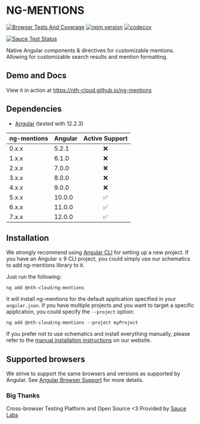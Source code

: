 # NG-MENTIONS

[![Browser Tests And Coverage](https://github.com/nth-cloud/ng-mentions/actions/workflows/browser-tests.yml/badge.svg)](https://github.com/nth-cloud/ng-mentions/actions/workflows/browser-tests.yml)
[![npm version](https://badge.fury.io/js/%40nth-cloud%2Fng-mentions.svg)](https://badge.fury.io/js/%40nth-cloud%2Fng-mentions)
[![codecov](https://codecov.io/gh/nth-cloud/ng-mentions/branch/master/graph/badge.svg)](https://codecov.io/gh/nth-cloud/ng-mentions)

[![Sauce Test Status](https://saucelabs.com/browser-matrix/ng-mentions.svg)](https://saucelabs.com/u/ng-mentions)

Native Angular components & directives for customizable mentions. Allowing for customizable search results and mention formatting.

## Demo and Docs

View it in action at https://nth-cloud.github.io/ng-mentions

## Dependencies
* [Angular](https://angular.io) (tested with 12.2.3)

| ng-mentions | Angular | Active Support |
| ----------- | ------- |:---------:|
| 0.x.x       | 5.2.1   | :x: |
| 1.x.x       | 6.1.0   | :x: |
| 2.x.x       | 7.0.0   | :x: |
| 3.x.x       | 8.0.0   | :x: |
| 4.x.x       | 9.0.0   | :x: |
| 5.x.x       | 10.0.0  | :white_check_mark: |
| 6.x.x       | 11.0.0  | :white_check_mark: |
| 7.x.x       | 12.0.0  | :white_check_mark: |

## Installation

We strongly recommend using [Angular CLI](https://cli.angular.io) for setting up a new project. If you have an Angular &ge; 9 CLI project, you could simply use our schematics to add ng-mentions library to it.

Just run the following:

```shell
ng add @nth-cloud/ng-mentions
```

It will install ng-mentions for the default application specified in your `angular.json`.
If you have multiple projects and you want to target a specific application, you could specify the `--project` option:

```shell
ng add @nth-cloud/ng-mentions --project myProject
```

If you prefer not to use schematics and install everything manually, please refer to the
[manual installation instructions](https://nth-cloud.github.io/ng-mentions/#/home) on our website.

## Supported browsers
We strive to support the same browsers and versions as supported by Angular.
See [Angular Browser Support](https://github.com/angular/angular/blob/master/README.md) for more details.

### Big Thanks

Cross-browser Testing Platform and Open Source <3 Provided by [Sauce Labs](https://saucelabs.com)
